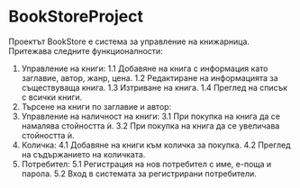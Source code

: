 # BookStoreProject
Проектът BookStore е система за управление на книжарница. Притежава следните функционалности:
1. Управление на книги:
  1.1 Добавяне на книга с информация като заглавие, автор, жанр, цена.
  1.2 Редактиране на информацията за съществуваща книга.
  1.3 Изтриване на книга.
  1.4 Преглед на списък с всички книги.
2. Търсене на книги по заглавие и автор:
3. Управление на наличност на книги:
  3.1 При покупка на книга да се намалява стойността ѝ.
  3.2 При покупка на книга да се увеличава стойността ѝ.
4. Количка:
  4.1 Добавяне на книги към количка за покупка.
  4.2 Преглед на съдържанието на количката.
5. Потребител:
  5.1 Регистрация на нов потребител с име, е-поща и парола.
  5.2 Вход в системата за регистрирани потребители.
  
 
 
